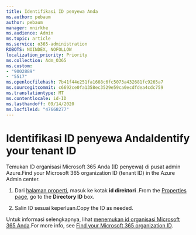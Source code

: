 ```yaml
---
title: Identifikasi ID penyewa Anda
ms.author: pebaum
author: pebaum
manager: mnirkhe
ms.audience: Admin
ms.topic: article
ms.service: o365-administration
ROBOTS: NOINDEX, NOFOLLOW
localization_priority: Priority
ms.collection: Adm_O365
ms.custom:
- "9002889"
- "5517"
ms.openlocfilehash: 7b41f44e251fa1668c6fc5073a432681fc9265a7
ms.sourcegitcommit: c6692ce0fa1358ec3529e59ca0ecdfdea4cdc759
ms.translationtype: MT
ms.contentlocale: id-ID
ms.lasthandoff: 09/14/2020
ms.locfileid: "47668277"
---
```

# <a name="identify-your-tenant-id"></a><span data-ttu-id="25636-102">Identifikasi ID penyewa Anda</span><span class="sxs-lookup"><span data-stu-id="25636-102">Identify your tenant ID</span></span>

<span data-ttu-id="25636-103">Temukan ID organisasi Microsoft 365 Anda (ID penyewa) di pusat admin Azure.</span><span class="sxs-lookup"><span data-stu-id="25636-103">Find your Microsoft 365 organization ID (tenant ID) in the Azure Admin center.</span></span>

1. <span data-ttu-id="25636-104">Dari [halaman properti](https://aka.ms/AzurePropertiesPage), masuk ke kotak **id direktori** .</span><span class="sxs-lookup"><span data-stu-id="25636-104">From the [Properties page](https://aka.ms/AzurePropertiesPage), go to the **Directory ID** box.</span></span>

2. <span data-ttu-id="25636-105">Salin ID sesuai keperluan.</span><span class="sxs-lookup"><span data-stu-id="25636-105">Copy the ID as needed.</span></span>

<span data-ttu-id="25636-106">Untuk informasi selengkapnya, lihat [menemukan id organisasi Microsoft 365 Anda](https://docs.microsoft.com/onedrive/find-your-office-365-tenant-id).</span><span class="sxs-lookup"><span data-stu-id="25636-106">For more info, see [Find your Microsoft 365 organization ID](https://docs.microsoft.com/onedrive/find-your-office-365-tenant-id).</span></span>
